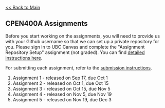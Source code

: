[<< Back to Main](../README.md)

## CPEN400A Assignments

Before you start working on the assignments, you will need to provide us with your Github username so that we can set up a private repository for you. Please sign in to UBC Canvas and complete the "Assignment Repository Setup" assignment (not graded). You can find [detailed instructions here](setup.md).

For submitting each assignment, refer to the [submission instructions](canvas-submission.md).

1. Assignment 1 - released on Sep 17, due Oct 1
2. Assignment 2 - released on Oct 1, due Oct 15
3. Assignment 3 - released on Oct 15, due Nov 5
4. Assignment 4 - released on Nov 5, due Nov 19
5. Assignment 5 - released on Nov 19, due Dec 3